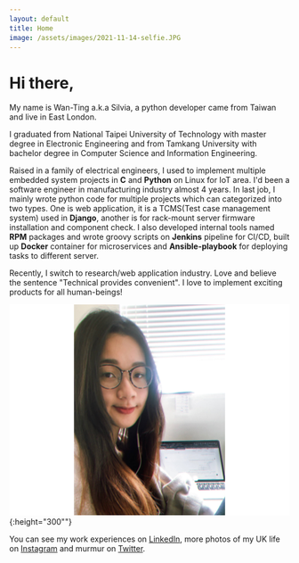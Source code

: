 ```yaml
---
layout: default
title: Home
image: /assets/images/2021-11-14-selfie.JPG
---
```


# Hi there,

My name is Wan-Ting a.k.a Silvia, a python developer came from Taiwan and live in East London.

I graduated from National Taipei University of Technology with master degree in Electronic Engineering and from Tamkang University with bachelor degree in Computer Science and Information Engineering. 

Raised in a family of electrical engineers, I used to implement multiple embedded system projects in **C** and **Python** on Linux for IoT area. 
I'd been a software engineer in manufacturing industry almost 4 years. In last job, I mainly wrote python code for multiple projects which can categorized into two types. 
One is web application, it is a TCMS(Test case management system) used in **Django**, another is for rack-mount server firmware installation and component check. 
I also developed internal tools named **RPM** packages and wrote groovy scripts on **Jenkins** pipeline for CI/CD, built up **Docker** container for microservices and **Ansible-playbook** for deploying tasks to different server. 

Recently, I switch to research/web application industry. Love and believe the sentence "Technical provides convenient". I love to implement exciting products for all human-beings!  

![@Poplar, in May, 2021](/assets/images/2021-11-14-selfie.JPG){:height="300""}



You can see my work experiences on [LinkedIn](https://www.linkedin.com/in/silviachen825/), more photos of my UK life on 
[Instagram](https://www.instagram.com/w.t_schen/) and murmur on [Twitter](https://twitter.com/WantingChen6).


